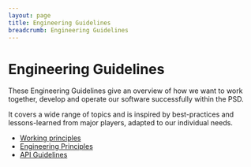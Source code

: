 ```yaml
---
layout: page
title: Engineering Guidelines
breadcrumb: Engineering Guidelines
---
```


# Engineering Guidelines
These Engineering Guidelines give an overview of how we want to work together, develop and operate our software successfully within the PSD.

It covers a wide range of topics and is inspired by best-practices and lessons-learned from major players, adapted to our individual needs.

* [Working principles](working_principles)
* [Engineering Principles](engineering_principles)
* [API Guidelines](api_guidelines)

 
